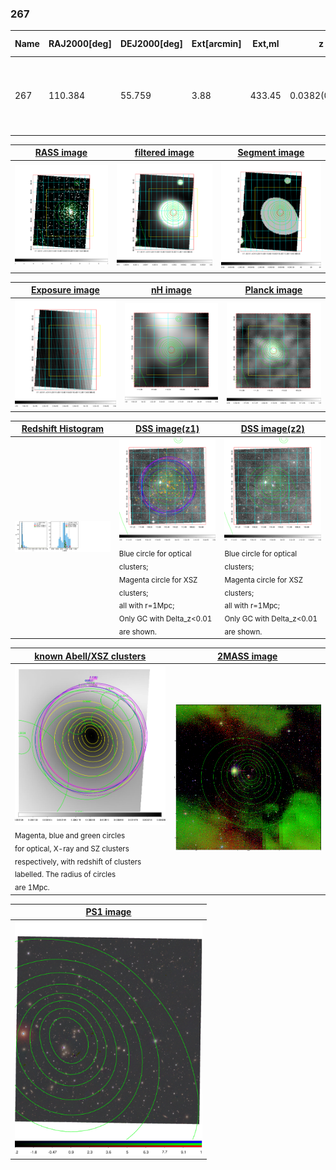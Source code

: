 <div STYLE="page-break-after: always;"></div>

### 267

|Name|RAJ2000[deg]|DEJ2000[deg] |Ext[arcmin]| Ext,ml | z | z_src| C|GC(XSZ,Delta_z<0.01)| GC(OPT,Delta_z<0.01)|GC| R_sig[arcmin] | R500[arcmin] | R500[Mpc]| CRsig[c/s] | CR500[c/s] |L500[1E44 erg/s]|F500[1E-12 erg/s/cm^2]| M500[1E14 Msun]|Tx[keV]|Cnt_sig|Beta|Rc[arcmin]|Comment|Alias|
|---|---|---|---|---|---|------|---|--------|---------|----------|---|---|---|---|---|---|---|---|---|---|---|---|---|---|
|267| 110.384| 55.759| 3.88| 433.45| 0.0382(0.005)| z1, z_xsz| B| L03, MCXC, PSZ2, Tar, XB| A, N| A, L03, MCXC, N, PSZ2, Tar, W, XB| 25.255| 19.113| 0.869| 1.087(0.111)| 1.045(0.107)| 0.627(0.029)| 18.496(0.855)| 1.93(0.05)| 3.25(0.05)| 302.2| 0.963(-0.043+0.027)| 7.734(-0.436+0.314)| -| k469|

|[RASS image](../image/267/267_img.pdf)|[filtered image](../image/267/267_fil.pdf)|[Segment image](../image/267/267_seg.pdf)|
|-------------------|--------------------|-------------------|
| <img src="../image/267/267_img.png" width="300">  | <img src="../image/267/267_fil.png" width="300">   | <img src="../image/267/267_seg.png" width="300">  |

|[Exposure image](../image/267/267_mex.pdf)| [nH image](../image/267/267_nh.pdf)| [Planck image](../image/267/267_p.pdf)|
|-------------------|--------------------|-------------------|
|<img src="../image/267/267_mex.png" width="300">   | <img src="../image/267/267_nh.png" width="300">    | <img src="../image/267/267_p.png" width="300"> |

|[Redshift Histogram](../image/267/267_zg.pdf) | [DSS image(z1)](../image/267/267_dss_z1.pdf)      |  [DSS image(z2)](../image/267/267_dss_z2.pdf)    |
|-------------------|--------------------|-------------------|
|<img src="../image/267/267_zg.png" width="300"> |<img src="../image/267/267_dss_z1.png" width="300"> <sub><br>Blue circle for optical clusters; <br>Magenta circle for XSZ clusters; <br>all with r=1Mpc; <br>Only GC with Delta_z<0.01 are shown. </sub>| <img src="../image/267/267_dss_z2.png" width="300"><sub><br>Blue circle for optical clusters; <br>Magenta circle for XSZ clusters; <br>all with r=1Mpc; <br>Only GC with Delta_z<0.01 are shown. </sub> |

|[known Abell/XSZ clusters](../image/267/267_gc.pdf) | [2MASS image](../image/267/267_2mass.pdf)      |
|-------------------|-------------------|
|<img src=../image/267/267_gc.png width="300"> <br><sub>Magenta, blue and green circles <br>for optical, X-ray and SZ clusters <br>respectively, with redshift of clusters <br>labelled. The radius of circles <br>are 1Mpc.</sub>|<img src="../image/267/267_2mass.png" width="300">  |

|[PS1 image](../image/267/267_ps1.pdf)            |
|-------------------|
| <img src="../image/267/267_ps1.pdf" width="300">  |
